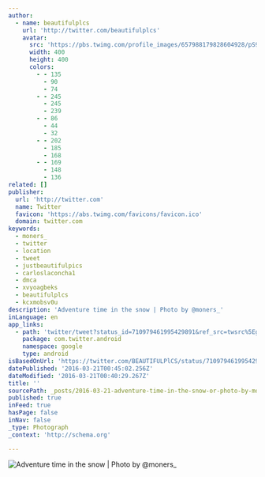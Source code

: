 ```yaml
---
author:
  - name: beautifulplcs
    url: 'http://twitter.com/beautifulplcs'
    avatar:
      src: 'https://pbs.twimg.com/profile_images/657988179828604928/pS97oW_f_400x400.jpg'
      width: 400
      height: 400
      colors:
        - - 135
          - 90
          - 74
        - - 245
          - 245
          - 239
        - - 86
          - 44
          - 32
        - - 202
          - 185
          - 168
        - - 169
          - 148
          - 136
related: []
publisher:
  url: 'http://twitter.com'
  name: Twitter
  favicon: 'https://abs.twimg.com/favicons/favicon.ico'
  domain: twitter.com
keywords:
  - moners_
  - twitter
  - location
  - tweet
  - justbeautifulpics
  - carloslaconcha1
  - dmca
  - xvyoagbeks
  - beautifulplcs
  - kcxmobsv0u
description: 'Adventure time in the snow | Photo by @moners_'
inLanguage: en
app_links:
  - path: 'twitter/tweet?status_id=710979461995429891&ref_src=twsrc%5Egoogle%7Ctwcamp%5Eandroidseo%7Ctwgr%5Estatus%7Ctwterm%5E710979461995429891'
    package: com.twitter.android
    namespace: google
    type: android
isBasedOnUrl: 'https://twitter.com/BEAUTIFULPlCS/status/710979461995429891?lang=en-gb'
datePublished: '2016-03-21T00:45:02.256Z'
dateModified: '2016-03-21T00:40:29.267Z'
title: ''
sourcePath: _posts/2016-03-21-adventure-time-in-the-snow-or-photo-by-moners_.md
published: true
inFeed: true
hasPage: false
inNav: false
_type: Photograph
_context: 'http://schema.org'

---
```

![Adventure time in the snow | Photo by @moners_](https://pbs.twimg.com/media/Cd3oDYrUEAAESkm.jpg:large)